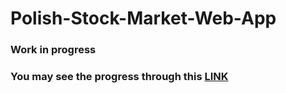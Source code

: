 # Polish-Stock-Market-Web-App

### Work in progress
### You may see the progress through this [LINK](https://dominikdawiec-polish-stock-market-web-app-app-f9x5u7.streamlitapp.com/)

